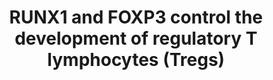 ---
authors:
- ReactomeTeam
description: The complex of CBFB and RUNX1 (AML1) controls transcription of the FOXP3
  gene. FOXP3 is a transcription factor that acts as a key regulator of development
  and function of regulatory T lymphocytes (Tregs). Tregs are CD25+CD4+ T lymphocytes
  involved in suppression of aberrant immune responses seen in autoimmune diseases
  and allergies. FOXP3 can bind to RUNX1 and control transcriptional activity of the
  RUNX1:CBFB complex. RUNX1 stimulates transcription of IL2 and IFNG1 (IFN-gamma),
  and the expression of these two genes is repressed upon binding of FOXP3 to RUNX1.
  The complex of FOXP3 and RUNX1, on the other hand, stimulates transcription of cell
  surface markers of Tregs, such as CD25, CTLA-4 and GITR. In the absence of FOXP3,
  RUNX1 represses transcription of these genes (Shevach 2000, Maloy and Powrie 2001,
  Sakaguchi 2004, Ono et al. 2007, Kitoh et al. 2009).<br>The RUNX1:CBFB complex directly
  stimulates transcription of the CR1 gene, encoding Complement receptor type 1 (CD35)
  (Kim et al. 1999, Rho et al. 2002). Expression of CR1 on the surface of activated
  T cells contributes to generation of Tregs (Torok et al. 2015).  View original pathway
  at [http://www.reactome.org/PathwayBrowser/#DIAGRAM=8877330 Reactome].
last-edited: 2021-01-25
organisms:
- Homo sapiens
redirect_from:
- /index.php/Pathway:WP4079
- /instance/WP4079
revision: null
schema-jsonld:
- '@context': https://schema.org/
  '@id': https://wikipathways.github.io/pathways/WP4079.html
  '@type': Dataset
  creator:
    '@type': Organization
    name: WikiPathways
  description: The complex of CBFB and RUNX1 (AML1) controls transcription of the
    FOXP3 gene. FOXP3 is a transcription factor that acts as a key regulator of development
    and function of regulatory T lymphocytes (Tregs). Tregs are CD25+CD4+ T lymphocytes
    involved in suppression of aberrant immune responses seen in autoimmune diseases
    and allergies. FOXP3 can bind to RUNX1 and control transcriptional activity of
    the RUNX1:CBFB complex. RUNX1 stimulates transcription of IL2 and IFNG1 (IFN-gamma),
    and the expression of these two genes is repressed upon binding of FOXP3 to RUNX1.
    The complex of FOXP3 and RUNX1, on the other hand, stimulates transcription of
    cell surface markers of Tregs, such as CD25, CTLA-4 and GITR. In the absence of
    FOXP3, RUNX1 represses transcription of these genes (Shevach 2000, Maloy and Powrie
    2001, Sakaguchi 2004, Ono et al. 2007, Kitoh et al. 2009).<br>The RUNX1:CBFB complex
    directly stimulates transcription of the CR1 gene, encoding Complement receptor
    type 1 (CD35) (Kim et al. 1999, Rho et al. 2002). Expression of CR1 on the surface
    of activated T cells contributes to generation of Tregs (Torok et al. 2015).  View
    original pathway at [http://www.reactome.org/PathwayBrowser/#DIAGRAM=8877330 Reactome].
  keywords:
  - 'CBFB '
  - CR1
  - CR1 gene
  - 'CR1 gene '
  - CTLA4
  - CTLA4 gene
  - 'CTLA4 gene '
  - FOXP3
  - 'FOXP3 '
  - FOXP3 Gene
  - 'FOXP3 Gene '
  - IFNG
  - IFNG gene
  - 'IFNG gene '
  - IL2
  - IL2 gene
  - 'IL2 gene '
  - IL2RA
  - IL2RA gene
  - 'IL2RA gene '
  - NFATC2
  - 'NFATC2 '
  - 'RUNX1 '
  - RUNX1:CBFB
  - RUNX1:CBFB:CR1 gene
  - RUNX1:CBFB:CTLA4
  - RUNX1:CBFB:FOXP3
  - RUNX1:CBFB:FOXP3:CTLA4 gene
  - RUNX1:CBFB:FOXP3:IFNG gene
  - RUNX1:CBFB:FOXP3:IL2RA gene
  - RUNX1:CBFB:FOXP3:NFATC2:IL2 gene
  - RUNX1:CBFB:FOXP3:TNFRSF18 gene
  - RUNX1:CBFB:IFNG gene
  - RUNX1:CBFB:IL2RA
  - RUNX1:CBFB:NFATC2:IL2 gene
  - RUNX1:CBFB:TNFRSF18
  - TNFRSF18
  - TNFRSF18 gene
  - 'TNFRSF18 gene '
  - Transcriptional
  - gene
  - regulation by RUNX1
  license: CC0
  name: RUNX1 and FOXP3 control the development of regulatory T lymphocytes (Tregs)
seo: CreativeWork
title: RUNX1 and FOXP3 control the development of regulatory T lymphocytes (Tregs)
wpid: WP4079
---